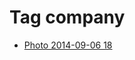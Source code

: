 <!--
title: Tag company
date: 2020-06-28T14:56:50.634Z
tags:
-->
# Tag company

 * [Photo 2014-09-06 18](96803637712.md)